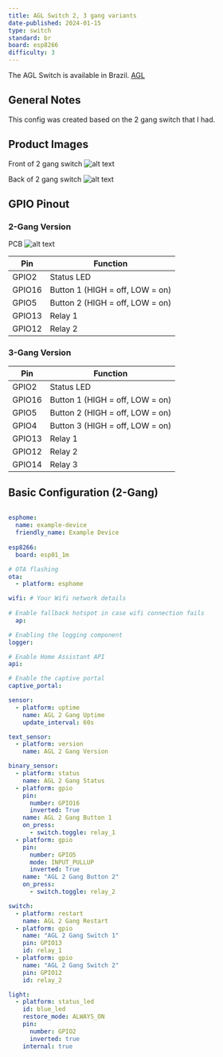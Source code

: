 ```yaml
---
title: AGL Switch 2, 3 gang variants
date-published: 2024-01-15
type: switch
standard: br
board: esp8266
difficulty: 3
---
```


The AGL Switch is available in Brazil.
[AGL](https://www.aglbrasil.com/smarthome)

## General Notes

This config was created based on the 2 gang switch that I had.

## Product Images

Front of 2 gang switch
![alt text](/agl_1106062.png "Front of 2 gang switch")

Back of 2 gang switch
![alt text](/back.jpg "Back of 2 gang switch")

## GPIO Pinout

### 2-Gang Version

PCB
![alt text](/open.jpg "PCB")

| Pin    | Function                        |
| ------ | ------------------------------- |
| GPIO2  | Status LED                      |
| GPIO16 | Button 1 (HIGH = off, LOW = on) |
| GPIO5  | Button 2 (HIGH = off, LOW = on) |
| GPIO13 | Relay 1                         |
| GPIO12 | Relay 2                         |

### 3-Gang Version

| Pin    | Function                        |
| ------ | ------------------------------- |
| GPIO2  | Status LED                      |
| GPIO16 | Button 1 (HIGH = off, LOW = on) |
| GPIO5  | Button 2 (HIGH = off, LOW = on) |
| GPIO4  | Button 3 (HIGH = off, LOW = on) |
| GPIO13 | Relay 1                         |
| GPIO12 | Relay 2                         |
| GPIO14 | Relay 3                         |

## Basic Configuration (2-Gang)

```yaml

esphome:
  name: example-device
  friendly_name: Example Device
  
esp8266:
  board: esp01_1m  

# OTA flashing
ota:
  - platform: esphome

wifi: # Your Wifi network details
  
# Enable fallback hotspot in case wifi connection fails  
  ap:

# Enabling the logging component
logger:

# Enable Home Assistant API
api:

# Enable the captive portal
captive_portal:

sensor:
  - platform: uptime
    name: AGL 2 Gang Uptime
    update_interval: 60s

text_sensor:
  - platform: version
    name: AGL 2 Gang Version

binary_sensor:
  - platform: status
    name: AGL 2 Gang Status
  - platform: gpio
    pin:
      number: GPIO16
      inverted: True
    name: AGL 2 Gang Button 1
    on_press:
      - switch.toggle: relay_1
  - platform: gpio
    pin:
      number: GPIO5
      mode: INPUT_PULLUP
      inverted: True
    name: "AGL 2 Gang Button 2"
    on_press:
      - switch.toggle: relay_2

switch:
  - platform: restart
    name: AGL 2 Gang Restart
  - platform: gpio
    name: "AGL 2 Gang Switch 1"
    pin: GPIO13
    id: relay_1
  - platform: gpio
    name: "AGL 2 Gang Switch 2"
    pin: GPIO12
    id: relay_2

light:
  - platform: status_led
    id: blue_led
    restore_mode: ALWAYS_ON
    pin:
      number: GPIO2
      inverted: true
    internal: true
```
